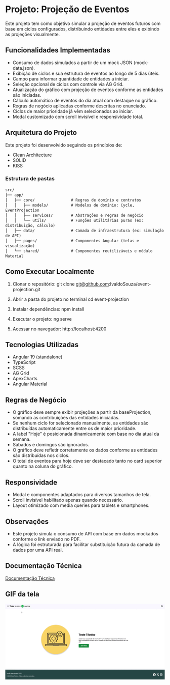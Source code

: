 
# Projeto: Projeção de Eventos

Este projeto tem como objetivo simular a projeção de eventos futuros com base em ciclos configurados, distribuindo entidades entre eles e exibindo as projeções visualmente.

## Funcionalidades Implementadas

- Consumo de dados simulados a partir de um mock JSON (mock-data.json).
- Exibição de ciclos e sua estrutura de eventos ao longo de 5 dias úteis.
- Campo para informar quantidade de entidades a iniciar.
- Seleção opcional de ciclos com controle via AG Grid.
- Atualização do gráfico com projeção de eventos conforme as entidades são iniciadas.
- Cálculo automático de eventos do dia atual com destaque no gráfico.
- Regras de negócio aplicadas conforme descritas no enunciado.
- Ciclos de maior prioridade já vêm selecionados ao iniciar.
- Modal customizado com scroll invisível e responsividade total.

## Arquitetura do Projeto

Este projeto foi desenvolvido seguindo os princípios de:

- Clean Architecture
- SOLID
- KISS

### Estrutura de pastas

```
src/
├── app/
│   ├── core/                # Regras de domínio e contratos
│   │   ├── models/          # Modelos de domínio: Cycle, EventProjection
│   │   ├── services/        # Abstrações e regras de negócio
│   │   └── utils/           # Funções utilitárias puras (ex: distribuição, cálculo)
│   ├── data/                # Camada de infraestrutura (ex: simulação de API)
│   ├── pages/               # Componentes Angular (telas e visualização)
│   └── shared/              # Componentes reutilizáveis e módulo Material
```

## Como Executar Localmente

1. Clonar o repositório:
   git clone git@github.com:IvaldoSouza/event-projection.git
   
2. Abrir a pasta do projeto no terminal
   cd event-projection

3. Instalar dependências:
   npm install

4. Executar o projeto:
   ng serve

5. Acessar no navegador:
   http://localhost:4200

## Tecnologias Utilizadas

- Angular 19 (standalone)
- TypeScript
- SCSS
- AG Grid
- ApexCharts
- Angular Material

## Regras de Negócio

- O gráfico deve sempre exibir projeções a partir da baseProjection, somando as contribuições das entidades iniciadas.
- Se nenhum ciclo for selecionado manualmente, as entidades são distribuídas automaticamente entre os de maior prioridade.
- A label "Hoje" é posicionada dinamicamente com base no dia atual da semana.
- Sábados e domingos são ignorados.
- O gráfico deve refletir corretamente os dados conforme as entidades são distribuídas nos ciclos.
- O total de eventos para hoje deve ser destacado tanto no card superior quanto na coluna do gráfico.

## Responsividade

- Modal e componentes adaptados para diversos tamanhos de tela.
- Scroll invisível habilitado apenas quando necessário.
- Layout otimizado com media queries para tablets e smartphones.

## Observações

- Este projeto simula o consumo de API com base em dados mockados conforme o link enviado no PDF.
- A lógica foi estruturada para facilitar substituição futura da camada de dados por uma API real.

## Documentação Técnica
[Documentação Técnica](docs/DOCUMENTACAO_TECNICA.md)


## GIF da tela

![Demonstração da aplicação](docs/Tela-projecao-eventos.gif)
